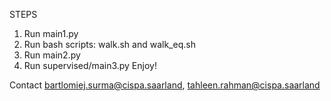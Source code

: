 STEPS
1. Run main1.py
2. Run bash scripts: walk.sh and walk_eq.sh
3. Run main2.py
4. Run supervised/main3.py
Enjoy!

Contact
bartlomiej.surma@cispa.saarland, tahleen.rahman@cispa.saarland
